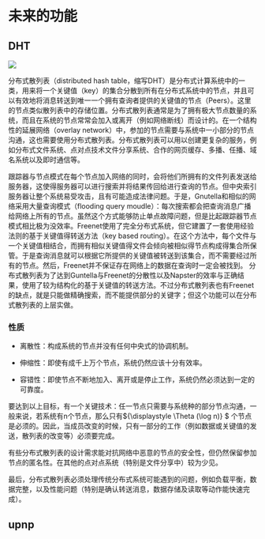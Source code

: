 # 未来的功能

## DHT

![](https://upload.wikimedia.org/wikipedia/commons/thumb/9/98/DHT_en.svg/800px-DHT_en.svg.png)

分布式散列表（distributed hash table，缩写DHT）是分布式计算系统中的一类，用来将一个关键值（key）的集合分散到所有在分布式系统中的节点，并且可以有效地将消息转送到唯一一个拥有查询者提供的关键值的节点（Peers）。这里的节点类似散列表中的存储位置。分布式散列表通常是为了拥有极大节点数量的系统，而且在系统的节点常常会加入或离开（例如网络断线）而设计的。在一个结构性的延展网络（overlay network）中，参加的节点需要与系统中一小部分的节点沟通，这也需要使用分布式散列表。分布式散列表可以用以创建更复杂的服务，例如分布式文件系统、点对点技术文件分享系统、合作的网页缓存、多播、任播、域名系统以及即时通信等。

跟踪器与节点模式在每个节点加入网络的同时，会将他们所拥有的文件列表发送给服务器，这使得服务器可以进行搜索并将结果传回给进行查询的节点。但中央索引服务器让整个系统易受攻击，且有可能造成法律问题。于是，Gnutella和相似的网络采用大量查询模式（flooding query moudle）：每次搜索都会把查询消息广播给网络上所有的节点。虽然这个方式能够防止单点故障问题，但是比起跟踪器节点模式相比极为没效率。Freenet使用了完全分布式系统，但它建置了一套使用经验法则的基于关键值得转送方法（key based routing）。在这个方法中，每个文件与一个关键值相结合，而拥有相似关键值得文件会倾向被相似得节点构成得集合所保管。于是查询消息就可以根据它所提供的关键值被转送到该集合，而不需要经过所有的节点。然后，Freenet并不保证存在网络上的数据在查询时一定会被找到。
分布式散列表为了达到Guntella与Freenet的分散性以及Napster的效率与正确结果，使用了较为结构化的基于关键值的转送方法。不过分布式散列表也有Freenet的缺点，就是只能做精确搜索，而不能提供部分的关键字；但这个功能可以在分布式散列表的上层实做。

### 性质

*   离散性：构成系统的节点并没有任何中央式的协调机制。

*   伸缩性：即使有成千上万个节点，系统仍然应该十分有效率。

*   容错性：即使节点不断地加入、离开或是停止工作，系统仍然必须达到一定的可靠度。

要达到以上目标，有一个关键技术：任一节点只需要与系统种的部分节点沟通，一般来说，若系统有n个节点，那么只有${\displaystyle \Theta (\log n)} $ 个节点是必须的。因此，当成员改变的时候，只有一部分的工作（例如数据或关键值的发送，散列表的改变等）必须要完成。

有些分布式散列表的设计需求能对抗网络中恶意的节点的安全性，但仍然保留参加节点的匿名性。在其他的点对点系统（特别是文件分享中）较为少见。

最后，分布式散列表必须处理传统分布式系统可能遇到的问题，例如负载平衡，数据完整，以及性能问题（特别是确认转送消息，数据存储及读取等动作能快速完成）。



## upnp